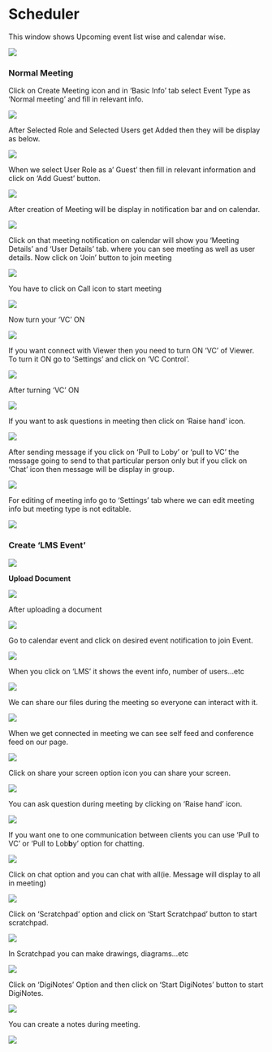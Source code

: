 # Scheduler

This window shows Upcoming event list wise and calendar wise.

![](../.gitbook/assets/image%20%28168%29.png)

###  **Normal Meeting**

Click on Create Meeting icon and in ‘Basic Info’ tab select Event Type as ‘Normal meeting’ and fill in relevant info.

![](../.gitbook/assets/image%20%28196%29.png)

After Selected Role and Selected Users get Added then they will be display as below.

![](../.gitbook/assets/image%20%28281%29.png)

When we select User Role as a’ Guest’ then fill in relevant information and click on ‘Add Guest’ button.

![](../.gitbook/assets/image%20%28164%29.png)

After creation of Meeting will be display in notification bar and on calendar.

![](../.gitbook/assets/image%20%28121%29.png)

Click on that meeting notification on calendar will show you ‘Meeting Details’ and ‘User Details’ tab. where you can see meeting as well as user details. Now click on ‘Join’ button to join meeting

![](../.gitbook/assets/image%20%28131%29.png)

You have to click on Call icon to start meeting

![](../.gitbook/assets/image%20%28155%29.png)

Now turn your ‘VC’ ON

![](../.gitbook/assets/image%20%28108%29.png)

If you want connect with Viewer then you need to turn ON ‘VC’ of Viewer. To turn it ON go to ‘Settings’ and click on ‘VC Control’.

![](../.gitbook/assets/image%20%28211%29.png)

After turning ‘VC’ ON

![](../.gitbook/assets/image%20%28110%29.png)

If you want to ask questions in meeting then click on ‘Raise hand’ icon.

![](../.gitbook/assets/image%20%28233%29.png)

After sending message if you click on ‘Pull to Loby’ or ‘pull to VC’ the message going to send to that particular person only but if you click on ‘Chat’ icon then message will be display in group.

![](../.gitbook/assets/image%20%28181%29.png)

For editing of meeting info go to ‘Settings’ tab where we can edit meeting info but meeting type is not editable.

![](../.gitbook/assets/image%20%2881%29.png)

###  **Create ‘LMS Event’**

![](../.gitbook/assets/image%20%28128%29.png)

 **Upload Document**

![](../.gitbook/assets/image%20%28221%29.png)

After uploading a document

![](../.gitbook/assets/image%20%28105%29.png)

Go to calendar event and click on desired event notification to join Event.

![](../.gitbook/assets/image%20%2872%29.png)

When you click on ‘LMS’ it shows the event info, number of users…etc

![](../.gitbook/assets/image%20%287%29.png)

We can share our files during the meeting so everyone can interact with it.

![](../.gitbook/assets/image%20%28285%29.png)

When we get connected in meeting we can see self feed and conference feed on our page.

![](../.gitbook/assets/image%20%28174%29.png)

Click on share your screen option icon you can share your screen.

![](../.gitbook/assets/image%20%28229%29.png)

You can ask question during meeting by clicking on ‘Raise hand’ icon.

![](../.gitbook/assets/image%20%28124%29.png)

If you want one to one communication between clients you can use ‘Pull to VC’ or ‘Pull to Lob**b**y’ option for chatting.

![](../.gitbook/assets/image%20%28279%29.png)

Click on chat option and you can chat with all\(ie. Message will display to all in meeting\)

![](../.gitbook/assets/image%20%28238%29.png)

Click on ‘Scratchpad’ option and click on ‘Start Scratchpad’ button to start scratchpad.

![](../.gitbook/assets/image%20%2875%29.png)

In Scratchpad you can make drawings, diagrams…etc

![](../.gitbook/assets/image%20%2863%29.png)

Click on ‘DigiNotes’ Option and then click on ‘Start DigiNotes’ button to start DigiNotes.

![](../.gitbook/assets/image%20%2897%29.png)

You can create a notes during meeting.

![](../.gitbook/assets/image%20%28256%29.png)



